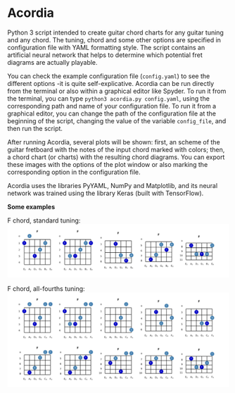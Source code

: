 # Acordia

Python 3 script intended to create guitar chord charts for any guitar tuning and any chord. The tuning, chord and some other options are specified in configuration file with YAML formatting style. The script contains an artificial neural network that helps to determine which potential fret diagrams are actually playable.

You can check the example configuration file (`config.yaml`) to see the different options -it is quite self-explicative. Acordia can be run directly from the terminal or also within a graphical editor like Spyder. To run it from the terminal, you can type `python3 acordia.py config.yaml`, using the corresponding path and name of your configuration file. To run it from a graphical editor, you can change the path of the configuration file at the beginning of the script, changing the value of the variable `config_file`, and then run the script.

After running Acordia, several plots will be shown: first, an scheme of the guitar fretboard with the notes of the input chord marked with colors; then, a chord chart (or charts) with the resulting chord diagrams. You can export these images with the options of the plot window or also marking the corresponding option in the configuration file.

Acordia uses the libraries PyYAML, NumPy and Matplotlib, and its neural network was trained using the library Keras (built with TensorFlow).

**Some examples**

F chord, standard tuning:
![image1](example-images/F-standard.jpg?raw=true)

F chord, all-fourths tuning:
![image2](example-images/F-allfourths.jpg?raw=true)
